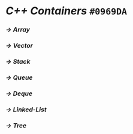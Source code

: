 # ***C++ Containers*** 	`#0969DA`

### ***-> Array***
### ***-> Vector***
### ***-> Stack***
### ***-> Queue***
### ***-> Deque***
### ***-> Linked-List***
### ***-> Tree***

